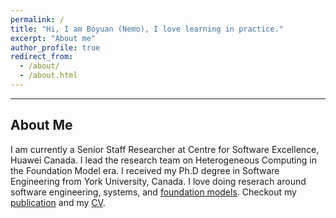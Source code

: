 ```yaml
---
permalink: /
title: "Hi, I am Boyuan (Nemo), I love learning in practice."
excerpt: "About me"
author_profile: true
redirect_from: 
  - /about/
  - /about.html
---
```


---

## About Me

I am currently a Senior Staff Researcher at Centre for Software Excellence, Huawei Canada. I lead the research team on Heterogeneous Computing in the Foundation Model era. I received my Ph.D degree in Software Engineering from York University, Canada. I love doing reserach around software engineering, systems, and [foundation models](https://research.ibm.com/blog/what-are-foundation-models). Checkout my [publication](https://nemo9cby.github.io/publications) and my [CV](https://nemo9cby.github.io/cv).
